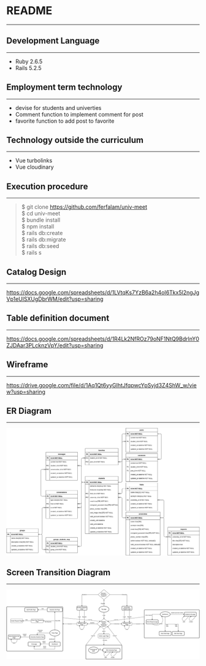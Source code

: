 # README
***

## Development Language
***
- Ruby 2.6.5
- Rails 5.2.5

## Employment term technology
***
- devise for students and univerties
- Comment function to implement comment for post
- favorite function to add post to favorite

## Technology outside the curriculum
***
- Vue turbolinks
- Vue cloudinary


## Execution procedure
***
> $ git clone https://github.com/ferfalam/univ-meet  
> $ cd univ-meet  
> $ bundle install  
> $ npm install  
> $ rails db:create  
> $ rails db:migrate  
> $ rails db:seed  
> $ rails s  

## Catalog Design 
***
<https://docs.google.com/spreadsheets/d/1LVtqKs7YzB6a2h4oI6Tkx5l2ngJgVp1eUlSXUgDbrWM/edit?usp=sharing>

## Table definition document
***
<https://docs.google.com/spreadsheets/d/1R4Lk2NfROz79oNF1NtQ9BdrlnY0ZJDAar3PLcknzVpY/edit?usp=sharing>

## Wireframe
***
<https://drive.google.com/file/d/1Aq1Qt6yyGIhtJfqpwcYpSyjd3Z4ShW_w/view?usp=sharing>

## ER Diagram
***
![ER DIAGRAM](/er-diagram.png "ER Diagram")

## Screen Transition Diagram
***
![Screen Tansition diagram](/screen-transition.jpg "Screen Tansition diagram")
